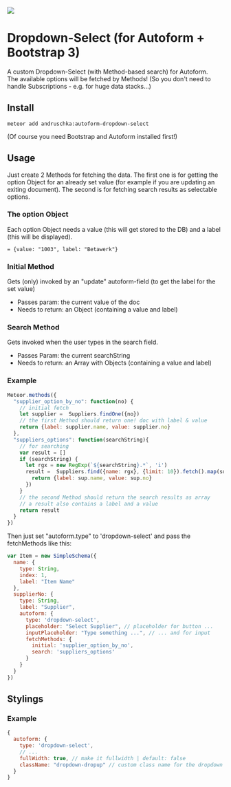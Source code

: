 ![](https://s3.amazonaws.com/f.cl.ly/items/2V2A2d0T0C470q1l471R/simple.png)
# Dropdown-Select (for Autoform + Bootstrap 3)
A custom Dropdown-Select (with Method-based search) for Autoform.  
The available options will be fetched by Methods! (So you don't need to handle Subscriptions - e.g. for huge data stacks...)

## Install
```
meteor add andruschka:autoform-dropdown-select
```
(Of course you need Bootstrap and Autoform installed first!)

## Usage
Just create 2 Methods for fetching the data. The first one is for getting the option Object for an already set value (for example if you are updating an exiting document). The second is for fetching search results as selectable options.

### The option Object
Each option Object needs a value (this will get stored to the DB) and a label (this will be displayed).
```
= {value: "1003", label: "Betawerk"}
```

### Initial Method
Gets (only) invoked by an "update" autoform-field (to get the label for the set value)
- Passes param: the current value of the doc
- Needs to return: an Object (containing a value and label)

### Search Method
Gets invoked when the user types in the search field.
- Passes Param: the current searchString
- Needs to return: an Array with Objects (containing a value and label)

### Example
```javascript
Meteor.methods({
  "supplier_option_by_no": function(no) {
    // initial fetch
    let supplier =  Suppliers.findOne({no})
    // the first Method should return one! doc with label & value
    return {label: supplier.name, value: supplier.no}
  },
  "suppliers_options": function(searchString){
    // for searching
    var result = []
    if (searchString) {
      let rgx = new RegExp(`${searchString}.*`, 'i')
      result =  Suppliers.find({name: rgx}, {limit: 10}).fetch().map(sup => { 
        return {label: sup.name, value: sup.no}
      })
    }
    // the second Method should return the search results as array
    // a result also contains a label and a value
    return result
  }
})
```
Then just set "autoform.type" to 'dropdown-select' and pass the fetchMethods like this:
```javascript
var Item = new SimpleSchema({
  name: {
    type: String,
    index: 1,
    label: "Item Name"
  },
  supplierNo: {
    type: String,
    label: "Supplier",
    autoform: {
      type: 'dropdown-select',
      placeholder: "Select Supplier", // placeholder for button ...
      inputPlaceholder: "Type something ...", // ... and for input
      fetchMethods: {
        initial: 'supplier_option_by_no',
        search: 'suppliers_options'
      }
    }
  }
})
```

## Stylings
### Example
```javascript
{
  autoform: {
    type: 'dropdown-select',
    // ...
    fullWidth: true, // make it fullwidth | default: false
    className: "dropdown-dropup" // custom class name for the dropdown element | default: ""
  }
}
```